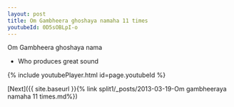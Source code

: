 ```yaml
---
layout: post
title: Om Gambheera ghoshaya namaha 11 times
youtubeId: 0D5sOBLpI-o
---
```

 
 
Om Gambheera ghoshaya nama 
 
 -  Who produces great sound 
 
  
 
  
 
 
 
 
 
 


{% include youtubePlayer.html id=page.youtubeId %}
 
[Next]({{ site.baseurl }}{% link  split1/_posts/2013-03-19-Om gambheeraya namaha 11 times.md%})
 
